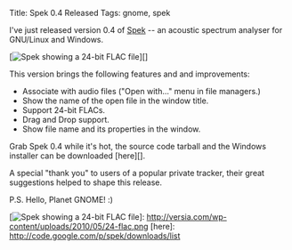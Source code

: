 Title: Spek 0.4 Released
Tags: gnome, spek

I've just released version 0.4 of [Spek][] -- an acoustic spectrum
analyser for GNU/Linux and Windows.

[![Spek showing a 24-bit FLAC file][]][]

This version brings the following features and and improvements:

-   Associate with audio files ("Open with..." menu in file managers.)
-   Show the name of the open file in the window title.
-   Support 24-bit FLACs.
-   Drag and Drop support.
-   Show file name and its properties in the window.

Grab Spek 0.4 while it's hot, the source code tarball and the Windows
installer can be downloaded [here][].

A special "thank you" to users of a popular private tracker, their great
suggestions helped to shape this release.

P.S. Hello, Planet GNOME! :)

  [Spek]: http://www.spek-project.org/
  [Spek showing a 24-bit FLAC file]: http://versia.com/wp-content/uploads/2010/05/24-flac.png
    "Spek showing a 24-bit FLAC file"
  [![Spek showing a 24-bit FLAC file][]]: http://versia.com/wp-content/uploads/2010/05/24-flac.png
  [here]: http://code.google.com/p/spek/downloads/list
